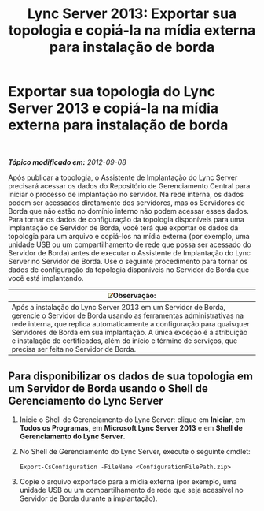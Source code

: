 ﻿---
title: 'Lync Server 2013: Exportar sua topologia e copiá-la na mídia externa para instalação de borda'
TOCTitle: Exportar sua topologia e copiá-la na mídia externa para instalação de borda
ms:assetid: def9f416-c519-4a72-b242-7d3057d9c1fd
ms:mtpsurl: https://technet.microsoft.com/pt-br/library/Gg398983(v=OCS.15)
ms:contentKeyID: 49308353
ms.date: 05/19/2016
mtps_version: v=OCS.15
ms.translationtype: HT
---

# Exportar sua topologia do Lync Server 2013 e copiá-la na mídia externa para instalação de borda

 

_**Tópico modificado em:** 2012-09-08_

Após publicar a topologia, o Assistente de Implantação do Lync Server precisará acessar os dados do Repositório de Gerenciamento Central para iniciar o processo de implantação no servidor. Na rede interna, os dados podem ser acessados diretamente dos servidores, mas os Servidores de Borda que não estão no domínio interno não podem acessar esses dados. Para tornar os dados de configuração da topologia disponíveis para uma implantação de Servidor de Borda, você terá que exportar os dados da topologia para um arquivo e copiá-los na mídia externa (por exemplo, uma unidade USB ou um compartilhamento de rede que possa ser acessado do Servidor de Borda) antes de executar o Assistente de Implantação do Lync Server no Servidor de Borda. Use o seguinte procedimento para tornar os dados de configuração da topologia disponíveis no Servidor de Borda que você está implantando.

<table>
<thead>
<tr class="header">
<th><img src="images/Gg425756.note(OCS.15).gif" title="note" alt="note" />Observação:</th>
</tr>
</thead>
<tbody>
<tr class="odd">
<td>Após a instalação do Lync Server 2013 em um Servidor de Borda, gerencie o Servidor de Borda usando as ferramentas administrativas na rede interna, que replica automaticamente a configuração para quaisquer Servidores de Borda em sua implantação. A única exceção é a atribuição e instalação de certificados, além do início e término de serviços, que precisa ser feita no Servidor de Borda.</td>
</tr>
</tbody>
</table>


## Para disponibilizar os dados de sua topologia em um Servidor de Borda usando o Shell de Gerenciamento do Lync Server

1.  Inicie o Shell de Gerenciamento do Lync Server: clique em **Iniciar**, em **Todos os Programas**, em **Microsoft Lync Server 2013** e em **Shell de Gerenciamento do Lync Server**.

2.  No Shell de Gerenciamento do Lync Server, execute o seguinte cmdlet:
    
        Export-CsConfiguration -FileName <ConfigurationFilePath.zip>

3.  Copie o arquivo exportado para a mídia externa (por exemplo, uma unidade USB ou um compartilhamento de rede que seja acessível no Servidor de Borda durante a implantação).

